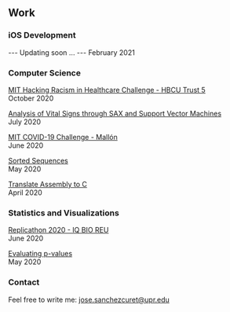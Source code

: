 ## Work

### iOS Development

--- Updating soon ... ---
February 2021


### Computer Science

[MIT Hacking Racism in Healthcare Challenge - HBCU Trust 5](./hbcu_t5)<br />
October 2020

[Analysis of Vital Signs through SAX and Support Vector Machines](./vs_sax_svm)<br />
July 2020

[MIT COVID-19 Challenge - Mallón](./mallon)<br />
June 2020

[Sorted Sequences](./sorted_sequences)<br />
May 2020

[Translate Assembly to C](./assembly_c.html)<br />
April 2020

<!-- [Translate Machine language to Assembly](./machine_assembly)<br />
April 2020 -->

[<hr style="height:0.5px;border-width:0;color:gray;background-color:gray">]:#

### Statistics and Visualizations
[Replicathon 2020 - IQ BIO REU](./replicathon_2020)<br />
June 2020

[Evaluating p-values](./pvals_eval)<br />
May 2020

### Contact

Feel free to write me: <a href="mailto:jose.sanchezcuret@upr.edu">jose.sanchezcuret@upr.edu</a>
